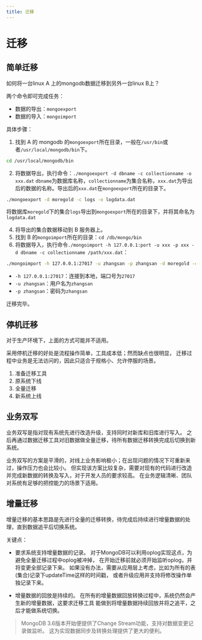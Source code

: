 ```yaml
---
title: 迁移
---
```

# 迁移
## 简单迁移
如何将一台linux A 上的mongodb数据迁移到另外一台linux B上？

两个命令即可完成任务：
- 数据的导出：`mongoexport`
- 数据的导入：`mongoimport`

具体步骤：
1. 找到 A 的 mongodb 的`mongoexport`所在目录，一般在`/usr/bin`或者`/usr/local/mongodb/bin`下。
```bash
cd /usr/local/mongodb/bin
```
2. 将数据导出，执行命令：`./mongoexport -d dbname -c collectionname -o xxx.dat`
`dbname`为数据库名称，`collectionname`为集合名称，`xxx.dat`为导出后的数据的名称。导出后的`xxx.dat`在`mongoexport`所在的目录下。

```bash
./mongoexport -d moregold -c logs -o logdata.dat
```
将数据库`moregold`下的集合`logs`导出到`mongoexport`所在的目录下，并将其命名为`logdata.dat`

4. 将导出的集合数据移动到 B 服务器上。
5. 找到 B 的`mongoimport`所在的目录：`cd /db/mongo/bin`
6. 将数据导入，执行命令`./mongoimport -h 127.0.0.1:port -u xxx -p xxx -d dbname -c collectionname /path/xxx.dat`：
```bash
./mongoimport -h 127.0.0.1:27017 -u zhangsan -p zhangsan -d moregold -c /root/logdata.dat
```

- `-h 127.0.0.1:27017`：连接到本地，端口号为`27017`
- `-u zhangsan`：用户名为`zhangsan`
- `-p zhangsan`：密码为`zhangsan`

迁移完毕。

## 停机迁移
对于生产环境下，上面的方式可能并不适用。

采用停机迁移的好处是流程操作简单，工具成本低；然而缺点也很明显，
迁移过程中业务是无法访问的，因此只适合于规格小、允许停服的场景。

1. 准备迁移工具
2. 原系统下线
3. 全量迁移
4. 新系统上线

## 业务双写
业务双写是指对现有系统先进行改造升级，支持同时对新库和旧库进行写入。
之后再通过数据迁移工具对旧数据做全量迁移，待所有数据迁移转换完成后切换到新系统。

业务双写的方案是平滑的，对线上业务影响极小；在出现问题的情况下可重新来过，操作压力也会比较小。
但实现该方案比较复杂，需要对现有的代码进行改造并完成新数据的转换及写入，对于开发人员的要求较高。
在业务逻辑清晰、团队对系统有足够的把控能力的场景下适用。

## 增量迁移
增量迁移的基本思路是先进行全量的迁移转换，待完成后持续进行增量数据的处理，直到数据追平后切换系统。

关键点：

- 要求系统支持增量数据的记录。
对于MongoDB可以利用oplog实现这点，为避免全量迁移过程中oplog被冲掉，
在开始迁移前就必须开始监听oplog，并将变更全部记录下来。
如果没有办法，需要从应用层上考虑，比如为所有的表(集合)记录下updateTime这样的时间戳，
或者升级应用并支持将修改操作单独记录下来。

- 增量数据的回放是持续的。
在所有的增量数据回放转换过程中，系统仍然会产生新的增量数据，这要求迁移工具
能做到将增量数据持续回放并将之追平，之后才能做系统切换。

> MongoDB 3.6版本开始便提供了Change Stream功能，支持对数据变更记录做监听。
这为实现数据同步及转换处理提供了更大的便利。